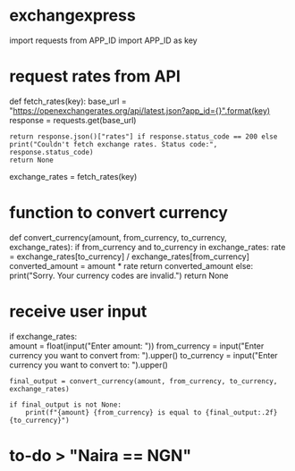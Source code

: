 # exchangexpress
import requests
from APP_ID import APP_ID as key

# request rates from API
def fetch_rates(key):
    base_url = "https://openexchangerates.org/api/latest.json?app_id={}".format(key)
    response = requests.get(base_url)

    return response.json()["rates"] if response.status_code == 200 else print("Couldn't fetch exchange rates. Status code:", response.status_code) 
    return None

exchange_rates = fetch_rates(key)

# function to convert currency
def convert_currency(amount, from_currency, to_currency, exchange_rates):
    if from_currency and to_currency in exchange_rates:
        rate = exchange_rates[to_currency] / exchange_rates[from_currency]
        converted_amount = amount * rate
        return converted_amount
    else:
        print("Sorry. Your currency codes are invalid.")
        return None

# receive user input
if exchange_rates:    
    amount = float(input("Enter amount: "))
    from_currency = input("Enter currency you want to convert from: ").upper()
    to_currency = input("Enter currency you want to convert to: ").upper()

    final_output = convert_currency(amount, from_currency, to_currency, exchange_rates)

    if final_output is not None:
        print(f"{amount} {from_currency} is equal to {final_output:.2f} {to_currency}")


# to-do > "Naira == NGN"